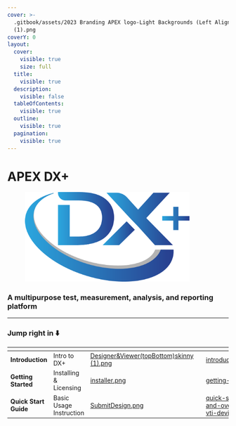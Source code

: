 ```yaml
---
cover: >-
  .gitbook/assets/2023 Branding APEX logo-Light Backgrounds (Left Aligned)
  (1).png
coverY: 0
layout:
  cover:
    visible: true
    size: full
  title:
    visible: true
  description:
    visible: false
  tableOfContents:
    visible: true
  outline:
    visible: true
  pagination:
    visible: true
---
```


# APEX DX+

<div align="left"><figure><img src=".gitbook/assets/DX+_blue@300x.png" alt="" width="375"><figcaption></figcaption></figure></div>

### A multipurpose test, measurement, analysis, and reporting platform

***

### Jump right in ⬇️

<table data-view="cards"><thead><tr><th></th><th></th><th data-hidden data-card-cover data-type="files"></th><th data-hidden></th><th data-hidden data-card-target data-type="content-ref"></th></tr></thead><tbody><tr><td><strong>Introduction</strong></td><td>Intro to DX+</td><td><a href=".gitbook/assets/Designer&#x26;Viewer(topBottom)skinny (1).png">Designer&#x26;Viewer(topBottom)skinny (1).png</a></td><td></td><td><a href="dx+-overview/introduction.md">introduction.md</a></td></tr><tr><td><strong>Getting Started</strong></td><td>Installing &#x26; Licensing</td><td><a href=".gitbook/assets/installer.png">installer.png</a></td><td></td><td><a href="getting-started/">getting-started</a></td></tr><tr><td><strong>Quick Start Guide</strong></td><td>Basic Usage Instruction</td><td><a href=".gitbook/assets/SubmitDesign.png">SubmitDesign.png</a></td><td></td><td><a href="getting-started/quick-start-and-overview-vti-device.md">quick-start-and-overview-vti-device.md</a></td></tr></tbody></table>
